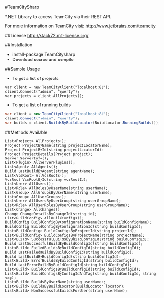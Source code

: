 #TeamCitySharp

*.NET Library to access TeamCity via their REST API.

For more information on TeamCity visit:
http://www.jetbrains.com/teamcity

##License 
http://stack72.mit-license.org/

##Installation
* install-package TeamCitysharp
* Download source and compile

##Sample Usage
* To get a list of projects

```
var client = new TeamCityClient("localhost:81");
client.Connect("admin", "qwerty");
var projects = client.AllProjects();
```


* To get a list of running builds

```c#
var client = new TeamCityClient("localhost:81");
client.Connect("admin", "qwerty");
var builds = client.BuildsByBuildLocator(BuildLocator.RunningBuilds());
```


##Methods Available
```
List<Project> AllProjects();
Project ProjectByName(string projectLocatorName);
Project ProjectById(string projectLocatorId);
Project ProjectDetails(Project project);
Server ServerInfo();
List<Plugin> AllServerPlugins();
List<Agent> AllAgents();
Build LastBuildByAgent(string agentName);
List<VcsRoot> AllVcsRoots();
VcsRoot VcsRootById(string vcsRootId);
List<User> AllUsers();
List<Role> AllRolesByUserName(string userName);
List<Group> AllGroupsByUserName(string userName);
List<Group> AllUserGroups();
List<User> AllUsersByUserGroup(string userGroupName);
List<Role> AllUserRolesByUserGroup(string userGroupName);
List<Change> AllChanges();
Change ChangeDetailsByChangeId(string id);
List<BuildConfig> AllBuildConfigs();
BuildConfig BuildConfigByConfigurationName(string buildConfigName);
BuildConfig BuildConfigByConfigurationId(string buildConfigId);
List<BuildConfig> BuildConfigsByProjectId(string projectId);
List<BuildConfig> BuildConfigsByProjectName(string projectName);
List<Build> SuccessfulBuildsByBuildConfigId(string buildConfigId);
Build LastSuccessfulBuildByBuildConfigId(string buildConfigId);
List<Build> FailedBuildsByBuildConfigId(string buildConfigId);
Build LastFailedBuildByBuildConfigId(string buildConfigId);
Build LastBuildByBuildConfigId(string buildConfigId);
List<Build> ErrorBuildsByBuildConfigId(string buildConfigId);
Build LastErrorBuildByBuildConfigId(string buildConfigId);
List<Build> BuildConfigsByBuildConfigId(string buildConfigId);
List<Build> BuildConfigsByConfigIdAndTag(string buildConfigId, string tag);
List<Build> BuildsByUserName(string userName);
List<Build> BuildsByBuildLocator(BuildLocator locator);
List<Build> NonSuccessfulBuildsForUser(string userName);
```